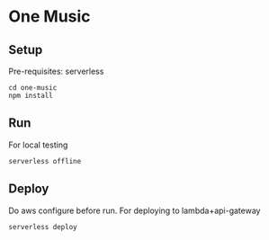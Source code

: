 # One Music

## Setup
Pre-requisites: serverless

    cd one-music
    npm install

## Run
For local testing
    
    serverless offline  
    
## Deploy
Do aws configure before run. For deploying to lambda+api-gateway
    
    serverless deploy 
    
